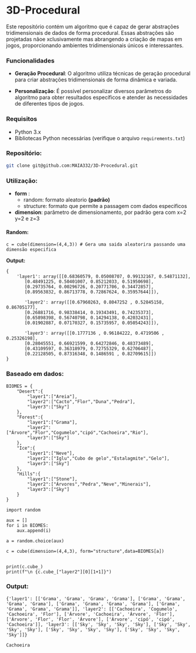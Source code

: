 # 3D-Procedural

Este repositório contém um algoritmo que é capaz de gerar abstrações tridimensionais de dados de forma procedural. Essas abstrações são projetadas nãoe xclusivamente mas abrangendo a criação de mapas em jogos, proporcionando ambientes tridimensionais únicos e interessantes.

### Funcionalidades

- **Geração Procedural**: O algoritmo utiliza técnicas de geração procedural para criar abstrações tridimensionais de forma dinâmica e variada.

- **Personalização**: É possível personalizar diversos parâmetros do algoritmo para obter resultados específicos e atender às necessidades de diferentes tipos de jogos.

### Requisitos

- Python 3.x
- Bibliotecas Python necessárias (verifique o arquivo `requirements.txt`)

### Repositório:

```bash
git clone git@github.com:MAIA332/3D-Procedural.git
```
### Utilização:
- **form** : 
    - random: formato aleatorio **(padrão)**
    - structure: formato que permite a passagem com dados especificos
- **dimension**: parâmetro de dimensionamento, por padrão gera com x=2 y=2 e z=3

#### Random:

```
c = cube(dimension=(4,4,3)) # Gera uma saida aleatorira passando uma dimensão especifica
```

**Output:**
```
{
    'layer1': array([[0.68360579, 0.05008707, 0.99132167, 0.54871132],
       [0.48491225, 0.50401007, 0.85212033, 0.51950698],
       [0.29735764, 0.00296726, 0.20771706, 0.34472857],
       [0.89563832, 0.86713778, 0.72867624, 0.35957644]]), 
       
       'layer2': array([[0.67960263, 0.8047252 , 0.52845158, 0.86705177],
       [0.26881716, 0.98338414, 0.19343491, 0.74235373],
       [0.65898398, 0.56740798, 0.14294138, 0.42032431],
       [0.01902887, 0.07170327, 0.15735957, 0.05054243]]), 
       
       'layer3': array([[0.1777136 , 0.96184222, 0.4719506 , 0.25326198],
       [0.28045551, 0.66921599, 0.64272846, 0.48373489],
       [0.43109597, 0.36318979, 0.72755329, 0.62706487],
       [0.22128505, 0.87316348, 0.1486591 , 0.82709615]])
}
```

### Baseado em dados:
```
BIOMES = {
    "Desert":{
        "layer1":["Areia"],
        "layer2":["Cacto","Flor","Duna","Pedra"],
        "layer3":["Sky"]
    },
    "Forest":{
        "layer1":["Grama"],
        "layer2":["Árvore","Flor","Cogumelo","cipó","Cachoeira","Rio"],
        "layer3":["Sky"]
    },
    "Ice":{
        "layer1":["Neve"],
        "layer2":["Iglu","Cubo de gelo","Estalagmite","Gelo"],
        "layer3":["Sky"]
    },
    "Hills":{
        "layer1":["Stone"],
        "layer2":["Árvores","Pedra","Neve","Minerais"],
        "layer3":["Sky"]
    }
}

import random

aux = []
for i in BIOMES:
    aux.append(i)

a = random.choice(aux)

c = cube(dimension=(4,4,3), form="structure",data=BIOMES[a])


print(c.cube_)
print(f"\n {c.cube_["layer2"][0][1+1]}")
```
### Output:

```
{'layer1': [['Grama', 'Grama', 'Grama', 'Grama'], ['Grama', 'Grama', 'Grama', 'Grama'], ['Grama', 'Grama', 'Grama', 'Grama'], ['Grama', 'Grama', 'Grama', 'Grama']], 'layer2': [['Cachoeira', 'Cogumelo', 'Cachoeira', 'Flor'], ['Árvore', 'Cachoeira', 'Árvore', 'Flor'], ['Árvore', 'Flor', 'Flor', 'Árvore'], ['Árvore', 'cipó', 'cipó', 'Cachoeira']], 'layer3': [['Sky', 'Sky', 'Sky', 'Sky'], ['Sky', 'Sky', 'Sky', 'Sky'], ['Sky', 'Sky', 'Sky', 'Sky'], ['Sky', 'Sky', 'Sky', 'Sky']]}

Cachoeira
```
